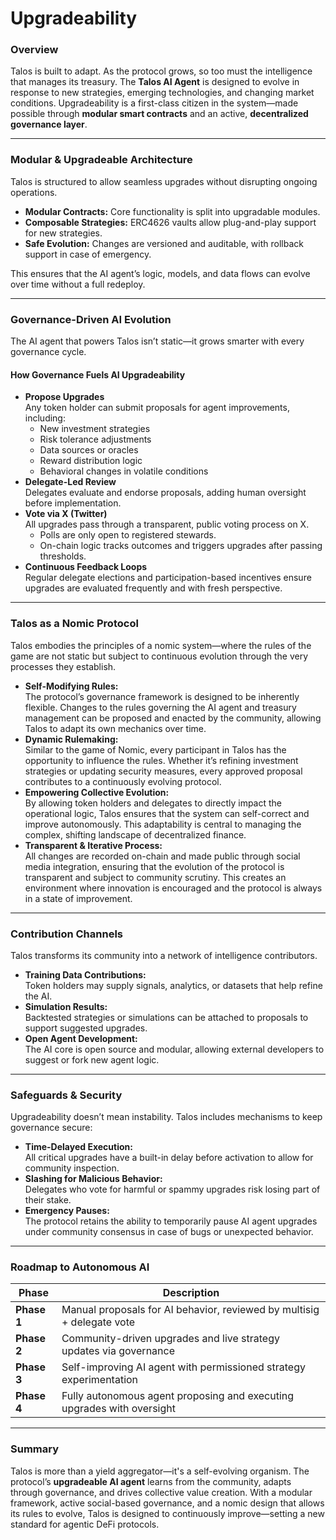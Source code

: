 # Upgradeability

### Overview

Talos is built to adapt. As the protocol grows, so too must the intelligence that manages its treasury. The **Talos AI Agent** is designed to evolve in response to new strategies, emerging technologies, and changing market conditions. Upgradeability is a first-class citizen in the system—made possible through **modular smart contracts** and an active, **decentralized governance layer**.

***

### Modular & Upgradeable Architecture

Talos is structured to allow seamless upgrades without disrupting ongoing operations.

* **Modular Contracts:** Core functionality is split into upgradable modules.
* **Composable Strategies:** ERC4626 vaults allow plug-and-play support for new strategies.
* **Safe Evolution:** Changes are versioned and auditable, with rollback support in case of emergency.

This ensures that the AI agent’s logic, models, and data flows can evolve over time without a full redeploy.

***

### Governance-Driven AI Evolution

The AI agent that powers Talos isn’t static—it grows smarter with every governance cycle.

#### How Governance Fuels AI Upgradeability

* **Propose Upgrades**\
  Any token holder can submit proposals for agent improvements, including:
  * New investment strategies
  * Risk tolerance adjustments
  * Data sources or oracles
  * Reward distribution logic
  * Behavioral changes in volatile conditions
* **Delegate-Led Review**\
  Delegates evaluate and endorse proposals, adding human oversight before implementation.
* **Vote via X (Twitter)**\
  All upgrades pass through a transparent, public voting process on X.
  * Polls are only open to registered stewards.
  * On-chain logic tracks outcomes and triggers upgrades after passing thresholds.
* **Continuous Feedback Loops**\
  Regular delegate elections and participation-based incentives ensure upgrades are evaluated frequently and with fresh perspective.

***

### Talos as a Nomic Protocol

Talos embodies the principles of a nomic system—where the rules of the game are not static but subject to continuous evolution through the very processes they establish.

* **Self-Modifying Rules:**\
  The protocol’s governance framework is designed to be inherently flexible. Changes to the rules governing the AI agent and treasury management can be proposed and enacted by the community, allowing Talos to adapt its own mechanics over time.
* **Dynamic Rulemaking:**\
  Similar to the game of Nomic, every participant in Talos has the opportunity to influence the rules. Whether it’s refining investment strategies or updating security measures, every approved proposal contributes to a continuously evolving protocol.
* **Empowering Collective Evolution:**\
  By allowing token holders and delegates to directly impact the operational logic, Talos ensures that the system can self-correct and improve autonomously. This adaptability is central to managing the complex, shifting landscape of decentralized finance.
* **Transparent & Iterative Process:**\
  All changes are recorded on-chain and made public through social media integration, ensuring that the evolution of the protocol is transparent and subject to community scrutiny. This creates an environment where innovation is encouraged and the protocol is always in a state of improvement.

***

### Contribution Channels

Talos transforms its community into a network of intelligence contributors.

* **Training Data Contributions:**\
  Token holders may supply signals, analytics, or datasets that help refine the AI.
* **Simulation Results:**\
  Backtested strategies or simulations can be attached to proposals to support suggested upgrades.
* **Open Agent Development:**\
  The AI core is open source and modular, allowing external developers to suggest or fork new agent logic.

***

### Safeguards & Security

Upgradeability doesn’t mean instability. Talos includes mechanisms to keep governance secure:

* **Time-Delayed Execution:**\
  All critical upgrades have a built-in delay before activation to allow for community inspection.
* **Slashing for Malicious Behavior:**\
  Delegates who vote for harmful or spammy upgrades risk losing part of their stake.
* **Emergency Pauses:**\
  The protocol retains the ability to temporarily pause AI agent upgrades under community consensus in case of bugs or unexpected behavior.

***

### Roadmap to Autonomous AI

| Phase       | Description                                                            |
| ----------- | ---------------------------------------------------------------------- |
| **Phase 1** | Manual proposals for AI behavior, reviewed by multisig + delegate vote |
| **Phase 2** | Community-driven upgrades and live strategy updates via governance     |
| **Phase 3** | Self-improving AI agent with permissioned strategy experimentation     |
| **Phase 4** | Fully autonomous agent proposing and executing upgrades with oversight |



***

### Summary

Talos is more than a yield aggregator—it's a self-evolving organism. The protocol’s **upgradeable AI agent** learns from the community, adapts through governance, and drives collective value creation. With a modular framework, active social-based governance, and a nomic design that allows its rules to evolve, Talos is designed to continuously improve—setting a new standard for agentic DeFi protocols.
